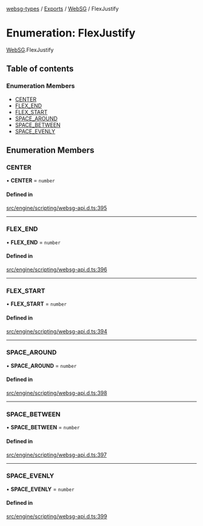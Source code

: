 [websg-types](../README.md) / [Exports](../modules.md) / [WebSG](../modules/WebSG.md) / FlexJustify

# Enumeration: FlexJustify

[WebSG](../modules/WebSG.md).FlexJustify

## Table of contents

### Enumeration Members

- [CENTER](WebSG.FlexJustify.md#center)
- [FLEX\_END](WebSG.FlexJustify.md#flex_end)
- [FLEX\_START](WebSG.FlexJustify.md#flex_start)
- [SPACE\_AROUND](WebSG.FlexJustify.md#space_around)
- [SPACE\_BETWEEN](WebSG.FlexJustify.md#space_between)
- [SPACE\_EVENLY](WebSG.FlexJustify.md#space_evenly)

## Enumeration Members

### CENTER

• **CENTER** = `number`

#### Defined in

[src/engine/scripting/websg-api.d.ts:395](https://github.com/matrix-org/thirdroom/blob/53b6168d/src/engine/scripting/websg-api.d.ts#L395)

___

### FLEX\_END

• **FLEX\_END** = `number`

#### Defined in

[src/engine/scripting/websg-api.d.ts:396](https://github.com/matrix-org/thirdroom/blob/53b6168d/src/engine/scripting/websg-api.d.ts#L396)

___

### FLEX\_START

• **FLEX\_START** = `number`

#### Defined in

[src/engine/scripting/websg-api.d.ts:394](https://github.com/matrix-org/thirdroom/blob/53b6168d/src/engine/scripting/websg-api.d.ts#L394)

___

### SPACE\_AROUND

• **SPACE\_AROUND** = `number`

#### Defined in

[src/engine/scripting/websg-api.d.ts:398](https://github.com/matrix-org/thirdroom/blob/53b6168d/src/engine/scripting/websg-api.d.ts#L398)

___

### SPACE\_BETWEEN

• **SPACE\_BETWEEN** = `number`

#### Defined in

[src/engine/scripting/websg-api.d.ts:397](https://github.com/matrix-org/thirdroom/blob/53b6168d/src/engine/scripting/websg-api.d.ts#L397)

___

### SPACE\_EVENLY

• **SPACE\_EVENLY** = `number`

#### Defined in

[src/engine/scripting/websg-api.d.ts:399](https://github.com/matrix-org/thirdroom/blob/53b6168d/src/engine/scripting/websg-api.d.ts#L399)
